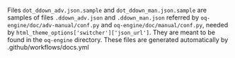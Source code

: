 Files `dot_ddown_adv.json.sample` and `dot_ddown_man.json.sample` are samples of
files `.ddown_adv.json` and `.ddown_man.json` referred by
`oq-engine/doc/adv-manual/conf.py` and `oq-engine/doc/manual/conf.py`,
needed by `html_theme_options['switcher']['json_url']`.
They are meant to be found in the `oq-engine` directory.
These files are generated automatically by .github/workflows/docs.yml
